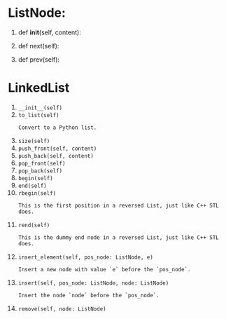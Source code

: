 # ListNode:

1. def __init__(self, content):

1. def next(self):

1. def prev(self):

# LinkedList

1. `__init__(self)`
1. `to_list(self)`
   ```commandline
   Convert to a Python list.
   ``` 
1. `size(self)`
1. `push_front(self, content)`
1. `push_back(self, content)`
1. `pop_front(self)`
1. `pop_back(self)`
1. `begin(self)`
1. `end(self)`
1. `rbegin(self)`
   ```commandline
   This is the first position in a reversed List, just like C++ STL does.
   ``` 
1. `rend(self)`
   ```commandline
   This is the dummy end node in a reversed List, just like C++ STL does.
   ``` 
1. `insert_element(self, pos_node: ListNode, e)`
   ```commandline
   Insert a new node with value `e` before the `pos_node`.
   ``` 
1. `insert(self, pos_node: ListNode, node: ListNode)`
   ```commandline
   Insert the node `node` before the `pos_node`.
   ``` 
1. `remove(self, node: ListNode)`